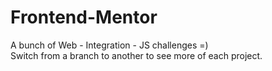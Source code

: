 # Frontend-Mentor
A bunch of Web - Integration - JS challenges =)  
Switch from a branch to another to see more of each project.
